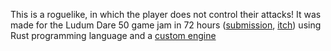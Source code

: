 This is a roguelike, in which the player does not control their attacks! It was made for the Ludum Dare 50 game jam in 72 hours ([submission](TODO), [itch](https://nestral.itch.io/circlegame)) using Rust programming language and a [custom engine](https://github.com/kuviman/geng)

